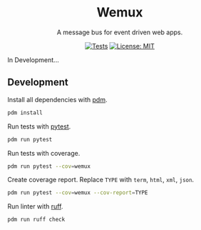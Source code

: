 <div align="center">

# Wemux

A message bus for event driven web apps.

[![Tests](https://github.com/donsprallo/wemux/actions/workflows/test.yml/badge.svg?branch=main)](https://github.com/donsprallo/wemux/actions/workflows/test.yml)
[![License: MIT](https://img.shields.io/badge/License-MIT-yellow.svg)](https://opensource.org/licenses/MIT)

</div>

In Development...

## Development

Install all dependencies with [pdm](https://pdm-project.org).

```bash
pdm install
```

Run tests with [pytest](https://docs.pytest.org).

```bash
pdm run pytest
```

Run tests with coverage.

```bash
pdm run pytest --cov=wemux
```

Create coverage report. Replace `TYPE` with `term`, `html`, `xml`, `json`.

```bash
pdm run pytest --cov=wemux --cov-report=TYPE
```

Run linter with [ruff](https://docs.astral.sh/ruff).

```bash
pdm run ruff check
```
